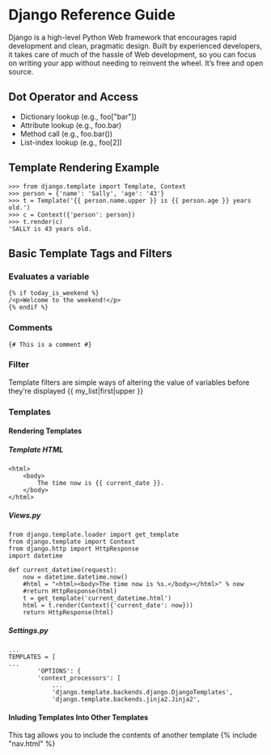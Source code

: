 # Django Reference Guide
Django is a high-level Python Web framework that encourages rapid development and clean, pragmatic design. Built by experienced developers, it takes care of much of the hassle of Web development, so you can focus on writing your app without needing to reinvent the wheel. It’s free and open source.

## Dot Operator and Access
* Dictionary lookup (e.g., foo["bar"])
* Attribute lookup (e.g., foo.bar)
* Method call (e.g., foo.bar())
* List-index lookup (e.g., foo[2])


## Template Rendering Example
    >>> from django.template import Template, Context
    >>> person = {'name': 'Sally', 'age': '43'}
    >>> t = Template('{{ person.name.upper }} is {{ person.age }} years old.')
    >>> c = Context({'person': person})
    >>> t.render(c)
    'SALLY is 43 years old.

## Basic Template Tags and Filters

### Evaluates a variable
    {% if today_is_weekend %}
    /<p>Welcome to the weekend!</p>
    {% endif %}

### Comments
    {# This is a comment #}

### Filter
Template filters are simple ways of altering the value of variables before they’re displayed
    {{ my_list|first|upper }}



### Templates
#### Rendering Templates
##### Template HTML 
    <html>
    	<body>
    		The time now is {{ current_date }}.
    	</body>
    </html>

##### Views.py
    from django.template.loader import get_template
    from django.template import Context
    from django.http import HttpResponse
    import datetime
    
    def current_datetime(request):
    	now = datetime.datetime.now()
    	#html = "<html><body>The time now is %s.</body></html>" % now
    	#return HttpResponse(html)
    	t = get_template('current_datetime.html')
    	html = t.render(Context({'current_date': now}))
    	return HttpResponse(html)

##### Settings.py
    ...
    TEMPLATES = [
    ...
            'OPTIONS': {
            'context_processors': [
                ...
                'django.template.backends.django.DjangoTemplates',
                'django.template.backends.jinja2.Jinja2',


#### Inluding Templates Into Other Templates
This tag allows you to include the contents of another template
    {% include "nav.html" %}




